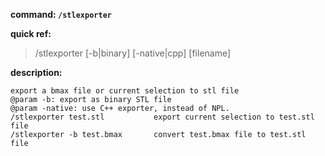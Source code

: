 <!-- BEGIN_AUTOGEN: do NOT edit in this block -->

**command: `/stlexporter`**

**quick ref:**
> /stlexporter [-b|binary] [-native|cpp] [filename]

**description:**

```
export a bmax file or current selection to stl file
@param -b: export as binary STL file
@param -native: use C++ exporter, instead of NPL.
/stlexporter test.stl			export current selection to test.stl file
/stlexporter -b test.bmax		convert test.bmax file to test.stl file
```

<!-- END_AUTOGEN-->
